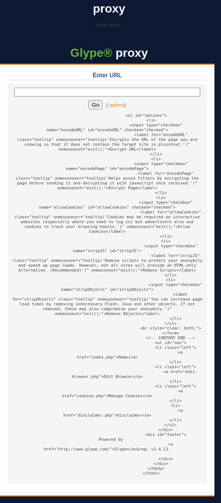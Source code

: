 # proxy
better work
<!DOCTYPE HTML PUBLIC "-//W3C//DTD HTML 4.01 Transitional//EN">
<html>
	<head>
		<title> Glype&reg; proxy</title>
		<meta name="description" content="">
			<meta name="keywords" content="">
				<style type="text/css">
	/* GLOBAL ELEMENTS */
	html,body {
		margin: 0; padding: 0;
		background: #0b1933;
		font-size: 100%;
		font-family: "trebuchet ms", arial, verdana;
		color: #444;
		text-align: center;
	}
	a {
		color: #EF7B0A;
		text-decoration:none; 
	}
	a:hover {
		text-decoration: underline;
	}
	p {
		color: #444;
		line-height: 170%; margin: 5px 0;
	}
	p, td, th, ul {
		font-size: 80%;
	}
	
	/* LAYOUT */
	#wrapper {
		width: 700px;
		margin: 0 auto 0 auto;
		text-align: left;
	}
	
	#content {
		background: #fff;
		border-top: 3px solid #ce6c1c;
		border-bottom: 3px solid #ce6c1c;
		padding: 20px;
	}
	
	/* ELEMENTS */
	h1 {
		font: 250% "trebuchet ms";
		color: #fff;
		padding: 40px 0 10px 10px;
		margin: 0;
	}
	h1 span {
		color: #6BAD42;
	}
	h1 a {
		color: #FFFFFF;
	}
	h1 a:hover {
		color: #6BAD42;
		text-decoration: none;
	}
	h1 a:hover span {
		color: #FFFFFF;
	}
	h2 {
		font: bold 100% arial, verdana, sans-serif;
		color: #3B578B;
		border-bottom: 1px solid #ccc;
		padding-bottom: 3px;
		margin: 0 0 10px 0;
	}
	p+p {
		padding-top: 1em;
	}
	form.form {
		font-size: 80%;
		background-color: #f5f5f5;
		padding: 10px;
	}
	#options {
		list-style-type: none;
		width: 500px;
		margin: 10px; padding: 0;
	}
	#options li { 
		float: left;
		width: 240px;
		border-left: 5px solid #ccc;
	}
	#footer {
		margin: 10px 0 0 0; 
		font-size: 80%;
		color: #ccc;
	}
	#nav {
		text-align: right;
		list-style-type: none;
		font-size: 80%;
		border-top: 1px solid #ccc;
		margin: 20px 0 0 0;
		padding: 0;
	}
	#nav li {
		padding: 0 5px 0 5px;
		display: inline;
		border-left: 1px solid #ccc;
	}
	.left {
		float: left;
	}
	
	/* STYLES */
	.first {
		margin-top: 0;
	}
	input.textbox {
		width: 500px;
		font: 120% arial, verdana, sans-serif;
	}
	input.button {
		margin-top: 10px;
		font-family: arial, verdana, sans-serif;
		font-size: 120%;
	}
	label {
		font-weight: light;
	}
	#error {
		border: 1px solid red;
		border-left: 5px solid red;
		padding: 2px;
		margin: 5px 0 15px 0;
		background: #eee;
	}
	
	/* TABLES USED IN COOKIE MANAGEMENT / EDIT BROWSER PAGES */
	table {
		border-color: #666;
		border-width: 0 0 1px 1px;
		border-style: solid;
		width: 50%;
	}
	th {
		font-size: normal;
		background: #ccc;
		border-width: 2px;
	}
	td, th {
		border-color: #666;
		border-width: 1px 1px 0 0;
		border-style: solid;
		padding: 2px 10px 2px 10px;
	}
	td {
		background-color: #EEEEEE;
	}
	.full-width {
		width: 98%;
	}
	.large-table { 
		width: 75%; 
		margin-top: 15px;
	}
	.large-table td, .large-table th {
		padding: 5px;
	}
	td.small-note {
		font-size: 60%;
		padding: 2px;
		text-align: right;
	}
	
	/* TOOLTIP HOVER EFFECT */
	label {
		font-weight: bold;
		line-height: 20px;
		cursor: help;
	}
	#tooltip {
		width: 20em;
		color: #fff;
		font-size: 12px;
		font-weight: normal;
		padding: 5px;
		border: 3px solid #333;
		text-align: left;
		background-color: #555555;
	}
</style>
				<script type="text/javascript">ginf={url:'http://proxy.tomala.org.pl',script:'browse.php',target:{h:'',p:'',b:'',u:''},enc:{u:'fV0JT1XVbJH9MNkYlcCQ0YoGkgX0lvdph3Y0TLJSjgRVS0H109IQWUm419TavWpAObqxLZfU3VDLLbBB89hSRrLIrsHKeWaQWodxdhf62IGBH70E47kLmTiBbP9ez9Ul',e:'1',x:'',p:''},b:'5'}</script>
				<script type="text/javascript" src="https://proxy.tomala.org.pl/includes/main.js?1.4.13"></script>
				<script type="text/javascript">
	window.addDomReadyFunc(function() {
		document.getElementById('options').style.display = 'none';
		document.getElementById('input').focus();
	});
	disableOverride();
</script>
			</head>
			<body>
				<div id="wrapper">
					<div id="header">
						<h1>
							<a href="index.php">
								<span>Glype&reg;</span> proxy 
							</a>
						</h1>
					</div>
					<div id="content">
						<!-- CONTENT START -->
						<!--[error]-->
						<!--<h2 class="first">About</h2>-->
						<h2>Enter URL</h2>
						<form action="includes/process.php?action=update" method="post" onsubmit="return updateLocation(this);" class="form">
							<input type="text" name="u" id="input" size="40" class="textbox">
								<input type="submit" value="Go" class="button"> &nbsp; [
									<a style="cursor:pointer;" onclick="document.getElementById('options').style.display=(document.getElementById('options').style.display=='none'?'':'none')">options</a>]
			
									<ul id="options">
										<li>
											<input type="checkbox" name="encodeURL" id="encodeURL" checked="checked">
												<label for="encodeURL" class="tooltip" onmouseover="tooltip('Encrypts the URL of the page you are viewing so that it does not contain the target site in plaintext.')" onmouseout="exit();">Encrypt URL</label>
											</li>
											<li>
												<input type="checkbox" name="encodePage" id="encodePage">
													<label for="encodePage" class="tooltip" onmouseover="tooltip('Helps avoid filters by encrypting the page before sending it and decrypting it with javascript once received.')" onmouseout="exit();">Encrypt Page</label>
												</li>
												<li>
													<input type="checkbox" name="allowCookies" id="allowCookies" checked="checked">
														<label for="allowCookies" class="tooltip" onmouseover="tooltip('Cookies may be required on interactive websites (especially where you need to log in) but advertisers also use cookies to track your browsing habits.')" onmouseout="exit();">Allow Cookies</label>
													</li>
													<li>
														<input type="checkbox" name="stripJS" id="stripJS">
															<label for="stripJS" class="tooltip" onmouseover="tooltip('Remove scripts to protect your anonymity and speed up page loads. However, not all sites will provide an HTML-only alternative. (Recommended)')" onmouseout="exit();">Remove Scripts</label>
														</li>
														<li>
															<input type="checkbox" name="stripObjects" id="stripObjects">
																<label for="stripObjects" class="tooltip" onmouseover="tooltip('You can increase page load times by removing unnecessary Flash, Java and other objects. If not removed, these may also compromise your anonymity.')" onmouseout="exit();">Remove Objects</label>
															</li>
														</ul>
														<br style="clear: both;">
														</form>
														<!-- CONTENT END -->
														<ul id="nav">
															<li class="left">
																<a href="index.php">Home</a>
															</li>
															<li class="left">
																<a href="edit-browser.php">Edit Browser</a>
															</li>
															<li class="left">
																<a href="cookies.php">Manage Cookies</a>
															</li>
															<li>
																<a href="disclaimer.php">Disclaimer</a>
															</li>
														</ul>
													</div>
													<div id="footer">
		Powered by 
														<a href="http://www.glype.com/">Glype</a>&reg; v1.4.13.
	
													</div>
												</div>
											</body>
										</html>
